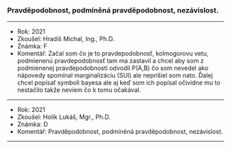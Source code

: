 ### Pravděpodobnost, podmíněná pravděpodobnost, nezávislost.

----------------------------------------

- Rok: 2021
- Zkoušel: Hradiš Michal, Ing., Ph.D.
- Známka: F
- Komentář: Začal som čo je to pravdepodobnosť, kolmogorovu vetu, podmienenú pravdepodobnosť tam ma zastavil a chcel aby som z podmienenej pravdepodobnosti odvodil P(A,B) čo som nevedel ako nápovedy spomínal marginalizáciu (SUI) ale neprišiel som nato. Ďalej chcel popísať symboli bayesa ale aj keď som ich popísal očividne mu to nestačilo takže neviem čo k tomu očakával.

----------------------------------------

- Rok: 2021
- Zkoušel: Holík Lukáš, Mgr., Ph.D.
- Známka: D
- Komentář: Pravděpodobnost, podmíněná pravděpodobnost, nezávislost.

----------------------------------------
